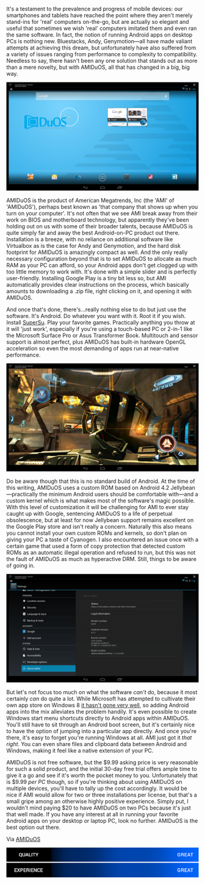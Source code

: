 <!--t AMIDuOS - Finally, a Great Way to Run Android Apps on Windows t-->
<!--tag 2015,archive,reviews,tech,thinkboxly tag-->
<!--image /content/images/amiduos-finally-great-android-emulator/duos-home-1024x576.png image-->
  
It's a testament to the prevalence and progress of mobile devices: our smartphones and tablets have reached the point where they aren't merely stand-ins for 'real' computers on-the-go, but are actually so elegant and useful that sometimes we wish 'real' computers imitated them and even ran the same software. In fact, the notion of running Android apps on desktop PCs is nothing new. Bluestacks, Andy, Genymotion—all have made valiant attempts at achieving this dream, but unfortunately have also suffered from a variety of issues ranging from performance to complexity to compatibility. Needless to say, there hasn't been any one solution that stands out as more than a mere novelty, but with AMIDuOS, all that has changed in a big, big way.  
  
![](/content/images/amiduos-finally-great-android-emulator/duos-home-1024x576.png)  
  
AMIDuOS is the product of American Megatrends, Inc (the 'AMI' of 'AMIDuOS'), perhaps best known as 'that company that shows up when you turn on your computer'. It's not often that we see AMI break away from their work on BIOS and motherboard technology, but apparently they've been holding out on us with some of their broader talents, because AMIDuOS is quite simply far and away the best Android-on-PC product out there. Installation is a breeze, with no reliance on additional software like Virtualbox as is the case for Andy and Genymotion, and the hard disk footprint for AMIDuOS is amazingly compact as well. And the only really necessary configuration beyond that is to set AMIDuOS to allocate as much RAM as your PC can afford, so your Android apps don't get clogged up with too little memory to work with. It's done with a simple slider and is perfectly user-friendly. Installing Google Play is a tiny bit less so, but AMI automatically provides clear instructions on the process, which basically amounts to downloading a .zip file, right clicking on it, and opening it with AMIDuOS.  
  
And once that's done, there's...really nothing else to do but just use the software. It's Android. Do whatever you want with it. Root it if you wish. Install [SuperSu](https://play.google.com/store/apps/details?id=eu.chainfire.supersu&hl=en). Play your favorite games. Practically anything you throw at it will 'just work', especially if you're using a touch-based PC or 2-in-1 like the Microsoft Surface Pro or Asus Transformer Book. Multitouch and sensor support is almost perfect, plus AMIDuOS has built-in hardware OpenGL acceleration so even the most demanding of apps run at near-native performance.  
  
[![](/content/images/amiduos-finally-great-android-emulator/duos-gaming-1024x576.png)](/content/images/amiduos-finally-great-android-emulator/duos-gaming-1024x576.png)  
  
Do be aware though that this is no standard build of Android. At the time of this writing, AMIDuOS uses a custom ROM based on Android 4.2 Jellybean—practically the minimum Android users should be comfortable with—and a custom kernel which is what makes most of the software's magic possible. With this level of customization it will be challenging for AMI to ever stay caught up with Google, sentencing AMIDuOS to a life of perpetual obsolescence, but at least for now Jellybean support remains excellent on the Google Play store and isn't really a concern. Naturally this also means you cannot install your own custom ROMs and kernels, so don't plan on giving your PC a taste of Cyanogen. I also encountered an issue once with a certain game that used a form of copy protection that detected custom ROMs as an automatic illegal operation and refused to run, but this was not the fault of AMIDuOS as much as hyperactive DRM. Still, things to be aware of going in.  
  
[![](/content/images/amiduos-finally-great-android-emulator/duos-info-1024x576.png)](/content/images/amiduos-finally-great-android-emulator/duos-info-1024x576.png)  
  
But let's not focus too much on what the software _can't_ do, because it most certainly _can_ do quite a lot. While Microsoft has attempted to cultivate their own app store on Windows 8 [it hasn't gone very well](https://lucasc.me/post/whats-up-with-windows-8-app-store), so adding Android apps into the mix alleviates the problem handily. It's even possible to create Windows start menu shortcuts directly to Android apps within AMIDuOS. You'll still have to sit through an Android boot screen, but it's certainly nice to have the option of jumping into a particular app directly. And once you're there, it's easy to forget you're running Windows at all. AMI just got it _that right_. You can even share files and clipboard data between Android and Windows, making it feel like a native extension of your PC.  
  
AMIDuOS is not free software, but the $9.99 asking price is very reasonable for such a solid product, and the initial 30-day free trial offers ample time to give it a go and see if it's worth the pocket money to you. Unfortunately that is $9.99 _per PC_ though, so if you're thinking about using AMIDuOS on multiple devices, you'll have to tally up the cost accordingly. It would be nice if AMI would allow for two or three installations per license, but that's a small gripe among an otherwise highly positive experience. Simply put, I wouldn't mind paying $20 to have AMIDuOS on two PCs because it's just that well made. If you have any interest at all in running your favorite Android apps on your desktop or laptop PC, look no further. AMIDuOS is the best option out there.  
  
Via [AMIDuOS](http://amiduos.com)  
  
![](/content/images/amiduos-finally-great-android-emulator/scorebar-q-great.png)  
![](/content/images/amiduos-finally-great-android-emulator/scorebar-x-great.png)

